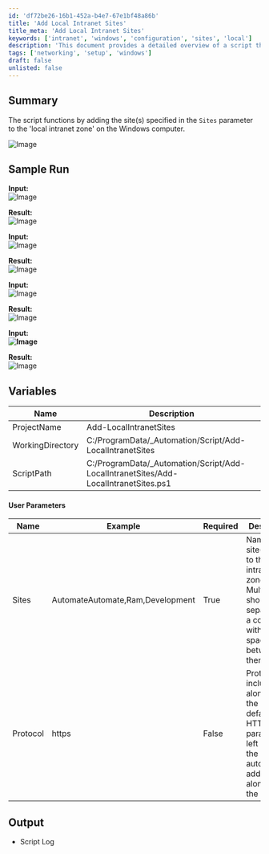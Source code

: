 ```yaml
---
id: 'df72be26-16b1-452a-b4e7-67e1bf48a86b'
title: 'Add Local Intranet Sites'
title_meta: 'Add Local Intranet Sites'
keywords: ['intranet', 'windows', 'configuration', 'sites', 'local']
description: 'This document provides a detailed overview of a script that adds specified sites to the local intranet zone on Windows computers. It includes sample runs, user parameters, and output details to help users understand how to utilize the script effectively.'
tags: ['networking', 'setup', 'windows']
draft: false
unlisted: false
---
```

## Summary

The script functions by adding the site(s) specified in the `Sites` parameter to the 'local intranet zone' on the Windows computer.

![Image](../../../static/img/Add-Sites-to-Local-Intranet/image_1.png)

## Sample Run

**Input:**  
![Image](../../../static/img/Add-Sites-to-Local-Intranet/image_2.png)

**Result:**  
![Image](../../../static/img/Add-Sites-to-Local-Intranet/image_3.png)

**Input:**  
![Image](../../../static/img/Add-Sites-to-Local-Intranet/image_4.png)

**Result:**  
![Image](../../../static/img/Add-Sites-to-Local-Intranet/image_5.png)

**Input:**  
![Image](../../../static/img/Add-Sites-to-Local-Intranet/image_6.png)

**Result:**  
![Image](../../../static/img/Add-Sites-to-Local-Intranet/image_7.png)

**Input:**  
**![Image](../../../static/img/Add-Sites-to-Local-Intranet/image_8.png)**

**Result:**  
![Image](../../../static/img/Add-Sites-to-Local-Intranet/image_9.png)

## Variables

| Name              | Description                                      |
|-------------------|--------------------------------------------------|
| ProjectName       | Add-LocalIntranetSites                           |
| WorkingDirectory   | C:/ProgramData/_Automation/Script/Add-LocalIntranetSites |
| ScriptPath        | C:/ProgramData/_Automation/Script/Add-LocalIntranetSites/Add-LocalIntranetSites.ps1 |

#### User Parameters

| Name      | Example                                    | Required | Description                                                                                      |
|-----------|--------------------------------------------|----------|--------------------------------------------------------------------------------------------------|
| Sites     | AutomateAutomate,Ram,Development      | True     | Name of the site(s) to add to the local intranet zone. Multiple sites should be separated by a comma without any spaces between them. |
| Protocol  | https                                      | False    | Protocol to include along with the site. The default is HTTP. If this parameter is left blank, the script will automatically add HTTP along with the site. |

## Output

- Script Log












